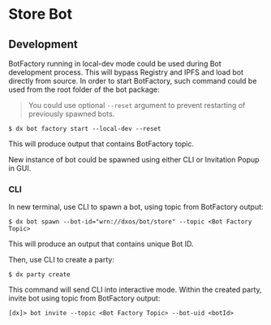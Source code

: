 # Store Bot

## Development

BotFactory running in local-dev mode could be used during Bot development process. This will bypass Registry and IPFS and load bot directly from source. In order to start BotFactory, such command could be used from the root folder of the bot package:

> You could use optional `--reset` argument to prevent restarting of previously spawned bots.

```
$ dx bot factory start --local-dev --reset
```

This will produce output that contains BotFactory topic.

New instance of bot could be spawned using either CLI or Invitation Popup in GUI.

### CLI

In new terminal, use CLI to spawn a bot, using topic from BotFactory output:

```
$ dx bot spawn --bot-id="wrn://dxos/bot/store" --topic <Bot Factory Topic>
```

This will produce an output that contains unique Bot ID.

Then, use CLI to create a party:

```
$ dx party create
```

This command will send CLI into interactive mode.
Within the created party, invite bot using topic from BotFactory output:

```
[dx]> bot invite --topic <Bot Factory Topic> --bot-uid <botId>
```
